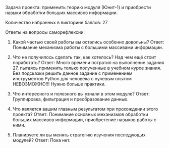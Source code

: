 Задача проекта: применить теорию модуля (Юнит-1) и приобрести навыки обработки больших массивов информации.


Количество набранных в викторине баллов: 27


Ответы на вопросы саморефлексии:
1. Какой частью своей работы вы остались особенно довольны?
Ответ: Понимание механизма работы с большими массивами информации.

2. Что не получилось сделать так, как хотелось? Над чем ещё стоит поработать?
Ответ: Много времени потратил на выполнение задания 27, пытаясь применить только полученные в учебном курсе знания. Без подсказки решить данное задание с применением инструментов Python для человека с нулевым опытом НЕВОЗМОЖНО!!! Нужно больше практики.

3. Что интересного и полезного вы узнали в этом модуле?
Ответ: Группировка, фильтрация и преобразование данных.

4. Что является вашим главным результатом при прохождении этого проекта?
Ответ: Понимание основных механизмов обработки больших массивов информации, приобретение навыков работы с ними.

5. Планируете ли вы менять стратегию изучения последующих модулей?
Ответ: Пока нет.
